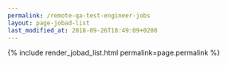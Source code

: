 ```yaml
---
permalink: /remote-qa-test-engineer-jobs
layout: page-jobad-list
last_modified_at: 2018-09-26T18:49:09+0200
---
```

{% include render_jobad_list.html permalink=page.permalink %}

